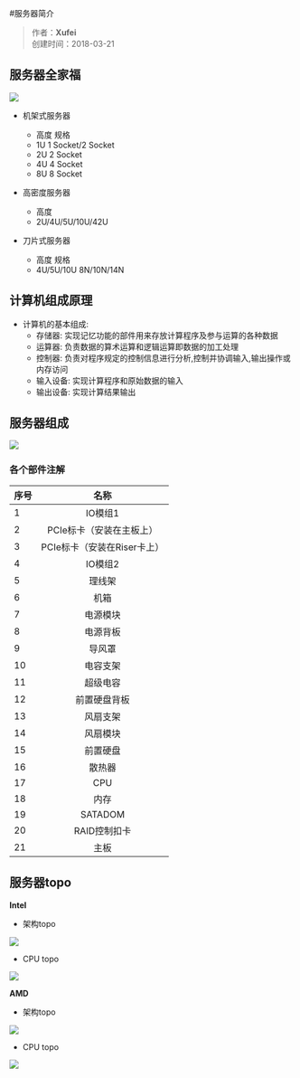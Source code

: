 #服务器简介
>作者：**Xufei**  
>创建时间：2018-03-21


## 服务器全家福
![](assets/001/20180321-6b4e09b7.png)  

- 机架式服务器

   + 高度     规格
   + 1U       1 Socket/2 Socket
   + 2U       2 Socket
   + 4U       4 Socket
   + 8U       8 Socket

- 高密度服务器
   + 高度
   + 2U/4U/5U/10U/42U

- 刀片式服务器
   + 高度      规格
   + 4U/5U/10U 8N/10N/14N

## 计算机组成原理
- 计算机的基本组成:
   - 存储器: 实现记忆功能的部件用来存放计算程序及参与运算的各种数据
   - 运算器: 负责数据的算术运算和逻辑运算即数据的加工处理
   - 控制器: 负责对程序规定的控制信息进行分析,控制并协调输入,输出操作或内存访问
   - 输入设备: 实现计算程序和原始数据的输入
   - 输出设备: 实现计算结果输出

## 服务器组成
![](assets/001/20180321-66a90449.png)  

### 各个部件注解
| 序号 |            名称             |
| ---- |:---------------------------:|
| 1    |           IO模组1           |
| 2    |  PCIe标卡（安装在主板上）   |
| 3    | PCIe标卡（安装在Riser卡上） |
| 4    |           IO模组2           |
| 5    |           理线架            |
| 6    |            机箱             |
| 7    |          电源模块           |
| 8    |          电源背板           |
| 9    |           导风罩            |
| 10   |          电容支架           |
| 11   |          超级电容           |
| 12   |        前置硬盘背板         |
| 13   |          风扇支架           |
| 14   |          风扇模块           |
| 15   |          前置硬盘           |
| 16   |           散热器            |
| 17   |             CPU             |
| 18   |            内存             |
| 19   |           SATADOM           |
| 20   |        RAID控制扣卡         |
| 21   |            主板             |

## 服务器topo
**Intel**  
- 架构topo

![](assets/001/20180321-4536b2bb.png)  
- CPU topo

![](assets/001/20180321-7aff60a5.png)  

**AMD**  
- 架构topo

![](assets/001/20180321-813fe52c.png)  
- CPU topo

![](assets/001/20180321-7ac5e3f4.png)  
